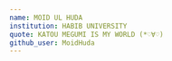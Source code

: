 ```yaml
---
name: MOID UL HUDA 
institution: HABIB UNIVERSITY  
quote: KATOU MEGUMI IS MY WORLD (*♡∀♡) 
github_user: MoidHuda
---
```


